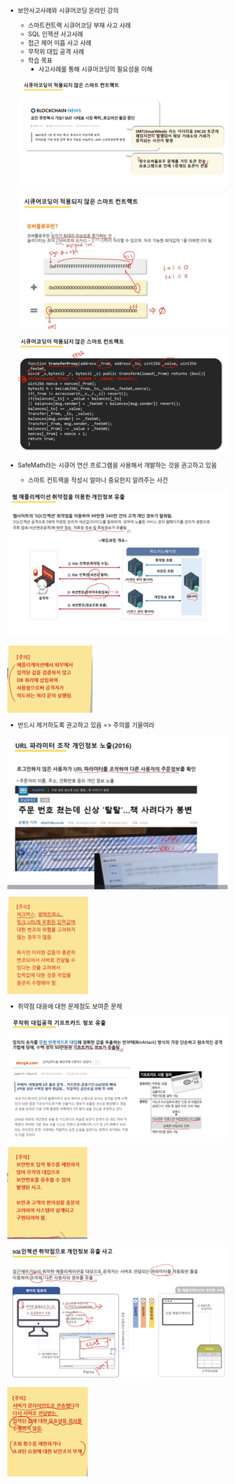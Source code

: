 - 보안사고사례와 시큐어코딩 온라인 강의

  - 스마트컨트랙 시큐어코딩 부재 사고 사례
  - SQL 인젝션 사고사례
  - 접근 제어 미흡 사고 사례
  - 무작위 대입 공격 사례
  - 학습 목표
    - 사고사례를 통해 시큐어코딩의 필요성을 이해

  ![](./3차시/1.png)

  ![](./3차시/2.png)

  ![](./3차시/3.png)

- SafeMath라는 시큐어 연산 프로그램을 사용해서 개발하는 것을 권고하고 있음 
  - 스마트 컨트렉을 작성시 얼마나 중요한지 알려주는 사건 

![](./3차시/4.png)

![](./3차시/5.png)

- 반드시 제거하도록 권고하고 있음 => 주의를 기울여라

![](./3차시/6.png)

![](./3차시/7.png)

- 취약점 대응에 대한 문제점도 보여준 문제 

![](./3차시/8.png)

![](./3차시/9.png)

![](./3차시/10.png)

![](./3차시/11.png)

